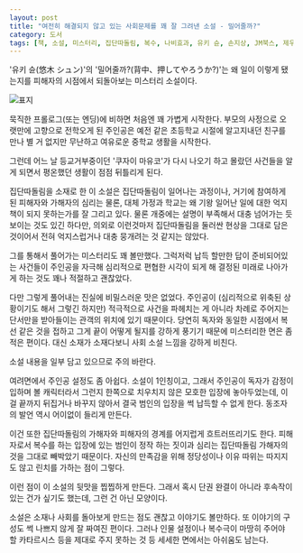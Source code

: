 ```yaml
---
layout: post
title: "여전히 해결되지 않고 있는 사회문제를 꽤 잘 그려낸 소설 - 밀어줄까?"
category: 도서
tags: [책, 소설, 미스터리, 집단따돌림, 복수, 나비효과, 유키 슌, 손지상, JM북스, 제우미디어, 서평]
---
```


'유키 슌(悠木 シュン)'의
'밀어줄까?(背中、押してやろうか?)'는
왜 일이 이렇게 됐는지를 피해자의 시점에서 되돌아보는 미스터리 소설이다.

![표지](https://lh3.googleusercontent.com/hOLjB2HY0V7N66eQ24jm66T2B7Qw4kcvWLdU_TvwJwRU_MoTUQytjKshcgO1wqVehgZKhQVJ4ZZeeA=s480)

묵직한 프롤로그(또는 엔딩)에 비하면 처음엔 꽤 가볍게 시작한다.
부모의 사정으로 오랫만에 고향으로 전학오게 된 주인공은
예전 같은 초등학교 시절에 알고지내던 친구를 만나
별 거 없지만 무난하고 여유로운 중학교 생활을 시작한다.

그런데 어느 날 등교거부중이던 '쿠자이 마유코'가 다시 나오기 하고 몰랐던 사건들을 알게 되면서
평온했던 생활이 점점 뒤틀리게 된다.

집단따돌림을 소재로 한 이 소설은
집단따돌림이 일어나는 과정이나,
거기에 참여하게 된 피해자와 가해자의 심리는 물론,
대체 가정과 학교는 왜 기왕 일어난 일에 대한 억지책이 되지 못하는가를 잘 그리고 있다.
물론 개중에는 설명이 부족해서 대충 넘어가는 듯 보이는 것도 있긴 하다만,
의외로 이런것마저 집단따돌림을 둘러싼 현상을 그대로 담은 것이어서 전혀 억지스럽거나 대충 뭉개려는 것 같지는 않았다.

그를 통해서 풀어가는 미스터리도 꽤 볼만했다.
그럭저럭 납득 할만한 답이 준비되어있는 사건들이
주인공을 자극해 심리적으로 편협한 시각이 되게 해 결정된 미래로 나아가게 하는 것도 꽤나 적절하고 괜찮았다.

다만 그렇게 풀어내는 진실에 비밀스러운 맛은 없었다.
주인공이 (심리적으로 위축된 상황이기도 해서 그렇긴 하지만) 적극적으로 사건을 파헤치는 게 아니라
차례로 주어지는 단서만을 받아들이는 관객의 위치에 있기 때문이다.
당연히 독자와 동일한 시점에서 복선 같은 것을 접하고
그게 끝이 어떻게 될지를 강하게 풍기기 때문에
미스터리한 면은 좀 적은 편이다.
대신 소재가 소재다보니 사회 소설 느낌을 강하게 비친다.



<div class="im im-warning">
소설 내용을 일부 담고 있으므로 주의 바란다.
</div>



여려면에서 주인공 설정도 좀 아쉽다.
소설이 1인칭이고, 그래서 주인공이 독자가 감정이입하며 볼 캐릭터라서 그런지
한쪽으로 치우치지 않은 모호한 입장에 놓아두었는데,
이걸 끝까지 뒤집거나 바꾸지 않아서
결국 범인의 입장을 썩 납득할 수 없게 한다.
동조자의 발언 역시 어이없이 들리게 만든다.

이건 또한 집단따돌림의 가해자와 피해자의 경계를 어지럽게 흐트러뜨리기도 한다.
피해자로서 복수를 하는 입장에 있는 범인이
정작 하는 짓이과 심리는 집단따돌림 가해자의 것을 그대로 빼박았기 때문이다.
자신의 만족감을 위해 정당성이나 이유 따위는 따지지도 않고 린치를 가하는 점이 그렇다.

이런 점이 이 소설의 뒷맛을 찝찝하게 만든다.
그래서 혹시 단권 완결이 아니라 후속작이 있는 건가 싶기도 했는데,
그런 건 아닌 모양이다.

소설은 소재나 사회를 돌아보게 만드는 점도 괜찮고 이야기도 볼만하다.
또 이야기의 구성도 썩 나쁘지 않게 잘 짜여진 편이다.
그러나 인물 설정이나 복수극이 마땅히 주어야 할 카타르시스 등을 제대로 주지 못하는 것 등
세세한 면에서는 아쉬움도 남는다.

